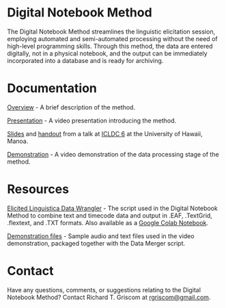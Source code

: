# Digital Notebook Method

The Digital Notebook Method streamlines the linguistic elicitation session, employing automated and semi-automated processing without the need of high-level programming skills. Through this method, the data are entered digitally, not in a physical notebook, and the output can be immediately incorporated into a database and is ready for archiving.

# Documentation
[Overview](https://github.com/rgriscom/Digital-Notebook-Method/blob/master/Digital%20Notebook%20Method%20Overview.pdf) - A brief description of the method.

[Presentation](https://youtu.be/CH3VPcevimA) - A video presentation introducing the method.

[Slides](https://www.dropbox.com/s/9nb7wye2xqejq9h/Griscom_and_Otero_%282019%29_The_digital_notebook_method_%28presentation%29.pdf?dl=0) and [handout](https://www.dropbox.com/s/vw1h1tflb7bs6sn/Griscom_and_Otero_%282019%29_The_digital_notebook_method_%28handout%29.pdf?dl=0) from a talk at [ICLDC 6](http://icldc6.icldc-hawaii.org/) at the University of Hawaii, Manoa. 

[Demonstration](https://www.youtube.com/watch?v=NzCEfEZK4fw&feature=youtu.be) - A video demonstration of the data processing stage of the method.


# Resources

[Elicited Linguistica Data Wrangler](https://github.com/rgriscom/Digital-Notebook-Method/tree/master/Elicited%20Linguistic%20Data%20Wrangler) - The script used in the Digital Notebook Method to combine text and timecode data and output in .EAF, .TextGrid, .flextext, and .TXT formats. Also available as a [Google Colab Notebook](hhttps://colab.research.google.com/drive/1k_mI4tPUCHVNq_m9_J62fcUVjcuHY7Qb?usp=sharing).

[Demonstration files](https://github.com/rgriscom/Digital-Notebook-Method/tree/master/Demonstration%20files) - Sample audio and text files used in the video demonstration, packaged together with the Data Merger script.


# Contact

Have any questions, comments, or suggestions relating to the Digital Notebook Method? Contact Richard T. Griscom at rgriscom@gmail.com.

